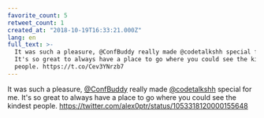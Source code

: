 ```yaml
---
favorite_count: 5
retweet_count: 1
created_at: "2018-10-19T16:33:21.000Z"
lang: en
full_text: >-
  It was such a pleasure, @ConfBuddy really made @codetalkshh special for me.
  It's so great to always have a place to go where you could see the kindest
  people. https://t.co/Cev3YNrzb7
---
```


It was such a pleasure, [@ConfBuddy](https://twitter.com/ConfBuddy) really made
[@codetalkshh](https://twitter.com/codetalkshh) special for me. It's so great to
always have a place to go where you could see the kindest people.
<https://twitter.com/alex0ptr/status/1053318120000155648>
